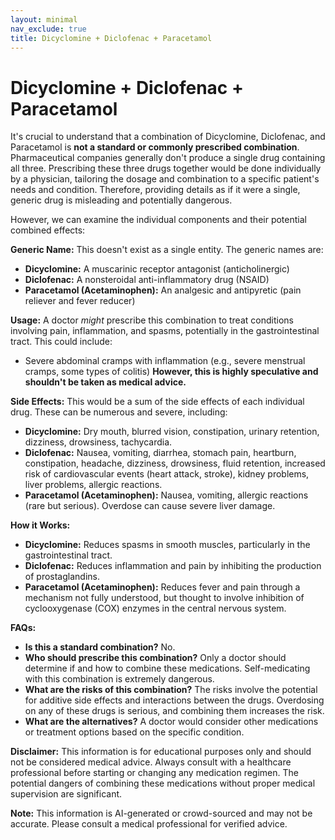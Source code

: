 ```yaml
---
layout: minimal
nav_exclude: true
title: Dicyclomine + Diclofenac + Paracetamol
---
```


# Dicyclomine + Diclofenac + Paracetamol

It's crucial to understand that a combination of Dicyclomine, Diclofenac, and Paracetamol is **not a standard or commonly prescribed combination**.  Pharmaceutical companies generally don't produce a single drug containing all three.  Prescribing these three drugs together would be done individually by a physician, tailoring the dosage and combination to a specific patient's needs and condition. Therefore, providing details as if it were a single, generic drug is misleading and potentially dangerous.


However, we can examine the individual components and their potential combined effects:

**Generic Name:**  This doesn't exist as a single entity.  The generic names are:

* **Dicyclomine:**  A muscarinic receptor antagonist (anticholinergic)
* **Diclofenac:** A nonsteroidal anti-inflammatory drug (NSAID)
* **Paracetamol (Acetaminophen):** An analgesic and antipyretic (pain reliever and fever reducer)


**Usage:** A doctor *might* prescribe this combination to treat conditions involving pain, inflammation, and spasms, potentially in the gastrointestinal tract.  This could include:

* Severe abdominal cramps with inflammation (e.g., severe menstrual cramps, some types of colitis)  **However, this is highly speculative and shouldn't be taken as medical advice.**

**Side Effects:** This would be a sum of the side effects of each individual drug.  These can be numerous and severe, including:

* **Dicyclomine:** Dry mouth, blurred vision, constipation, urinary retention, dizziness, drowsiness, tachycardia.
* **Diclofenac:** Nausea, vomiting, diarrhea, stomach pain, heartburn, constipation, headache, dizziness, drowsiness, fluid retention, increased risk of cardiovascular events (heart attack, stroke), kidney problems, liver problems, allergic reactions.
* **Paracetamol (Acetaminophen):**  Nausea, vomiting, allergic reactions (rare but serious).  Overdose can cause severe liver damage.


**How it Works:**

* **Dicyclomine:** Reduces spasms in smooth muscles, particularly in the gastrointestinal tract.
* **Diclofenac:** Reduces inflammation and pain by inhibiting the production of prostaglandins.
* **Paracetamol (Acetaminophen):** Reduces fever and pain through a mechanism not fully understood, but thought to involve inhibition of cyclooxygenase (COX) enzymes in the central nervous system.


**FAQs:**

* **Is this a standard combination?** No.
* **Who should prescribe this combination?** Only a doctor should determine if and how to combine these medications.  Self-medicating with this combination is extremely dangerous.
* **What are the risks of this combination?** The risks involve the potential for additive side effects and interactions between the drugs.  Overdosing on any of these drugs is serious, and combining them increases the risk.
* **What are the alternatives?**  A doctor would consider other medications or treatment options based on the specific condition.

**Disclaimer:** This information is for educational purposes only and should not be considered medical advice.  Always consult with a healthcare professional before starting or changing any medication regimen.  The potential dangers of combining these medications without proper medical supervision are significant.


**Note:** This information is AI-generated or crowd-sourced and may not be accurate. Please consult a medical professional for verified advice.
